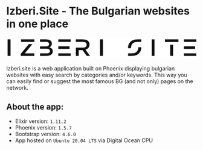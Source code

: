 # Izberi.Site - The Bulgarian websites in one place

![Screenshot](assets/static/image-222.png)

Izberi.site is a web application built on Phoenix displaying bulgarian websites with easy search by categories and/or keywords. This way you can easily find or suggest the most famous BG (and not only) pages on the network.


## About the app:

  * Elixir version: `1.11.2`
  * Phoenix version: `1.5.7`
  * Bootstrap version: `4.6.0`
  * App hosted on `Ubuntu 20.04 LTS` via Digital Ocean CPU
